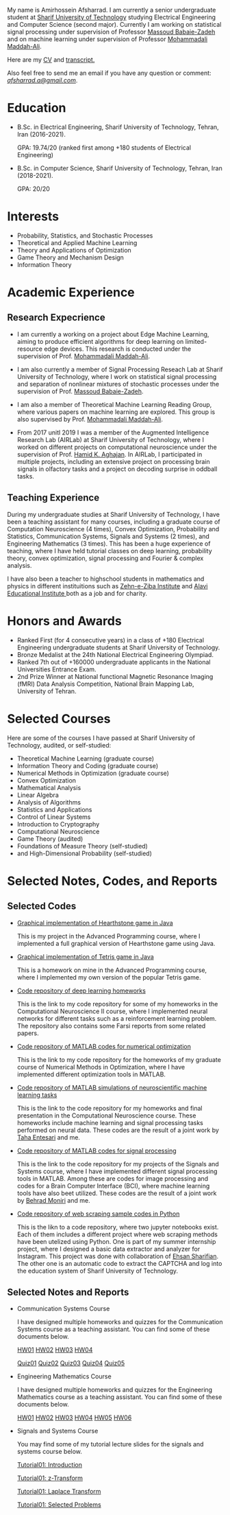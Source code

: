 My name is Amirhossein Afsharrad. I am currently a senior undergraduate student at <a href="http://www.sharif.ir/home">Sharif University of Technology</a> studying Electrical Engineering and Computer Science (second major). 
Currently I am working on statistical signal processing under supervision of Professor <a href="http://sharif.edu/~mbzadeh/">Massoud Babaie-Zadeh</a> and on machine learning under supervision of Professor [Mohammadali Maddah-Ali](https://scholar.google.com/citations?user=CFIJZwoAAAAJ&hl=en).

Here are my <a href="Amirhossein Afsharrad CV.pdf" download>CV</a> and 
<a href="Amirhossein Afsharrad Transcript.pdf" download>transcript.</a>

Also feel free to send me an email if you have any question or comment: *afsharrad.a@gmail.com*.



# Education
* B.Sc. in Electrical Engineering, Sharif University of Technology, Tehran, Iran (2016-2021).

  GPA: 19.74/20 (ranked first among +180 students of Electrical Engineering)
  
* B.Sc. in Computer Science, Sharif University of Technology, Tehran, Iran (2018-2021).

  GPA: 20/20

# Interests
* Probability, Statistics, and Stochastic Processes
* Theoretical and Applied Machine Learning
* Theory and Applications of Optimization
* Game Theory and Mechanism Design
* Information Theory

# Academic Experience
## Research Expecrience
* I am currently a working on a project about Edge Machine Learning, aiming to produce efficient algorithms for deep learning on limited-resource edge devices. This research is conducted under the supervision of Prof. <a href="https://scholar.google.com/citations?user=CFIJZwoAAAAJ&hl=en">Mohammadali Maddah-Ali</a>.

* I am also currently a member of Signal Processing Reseach Lab at Sharif University of Technology, where I work on statistical signal processing and separation of
nonlinear mixtures of stochastic processes under the supervision of Prof. <a href="http://sharif.edu/~mbzadeh/">Massoud Babaie-Zadeh</a>.
  
* I am also a member of Theoretical Machine Learning Reading Group, where various papers on machine learning are explored. This group is also supervised by Prof. <a href="https://scholar.google.com/citations?user=CFIJZwoAAAAJ&hl=en">Mohammadali Maddah-Ali</a>.

* From 2017 unitl 2019 I was a member of the Augmented Intelligence Research Lab (AIRLab) at Sharif University of Technology, where I worked on different projects on computational neuroscience under the supervision of Prof. <a href="https://scholar.google.com/citations?user=bLuKrjgAAAAJ&hl=en">Hamid K. Aghajan</a>. In AIRLab, I participated in multiple projects, including an extensive project on processing brain signals in olfactory tasks and a project on decoding surprise in oddball tasks.

## Teaching Experience
During my undergraduate studies at Sharif University of Technology, I have been a teaching assistant for many courses, including a graduate course of Computation Neuroscience (4 times), Convex Optimization, Probability and Statistics, Communication Systems, Signals and Systems (2 times), and Engineering Mathematics (3 times). This has been a huge experience of teaching, where I have held tutorial classes on deep learning, probability theory, convex optimization, signal processing and Fourier & complex analysis.

I have also been a teacher to highschool students in mathematics and physics in different instituitions such as <a href="https://amoozz.ir/">Zehn-e-Ziba Institute</a> and <a href="https://alavi.ir/"> Alavi Educational Institute </a> both as a job and for charity.

# Honors and Awards
* Ranked First (for 4 consecutive years) in a class of +180 Electrical Engineering undergraduate students at Sharif University of Technology.
* Bronze Medalist at the 24th National Electrical Engineering Olympiad.
* Ranked 7th out of +160000 undergraduate applicants in the National Universities Entrance Exam.
* 2nd Prize Winner at National functional Magnetic Resonance Imaging (fMRI) Data Analysis Competition, National Brain Mapping Lab, University of Tehran.

# Selected Courses
Here are some of the courses I have passed at Sharif University of Technology, audited, or self-studied:

* Theoretical Machine Learning (graduate course)
* Information Theory and Coding (graduate course)
* Numerical Methods in Optimization (graduate course)
* Convex Optimization
* Mathematical Analysis
* Linear Algebra
* Analysis of Algorithms
* Statistics and Applications
* Control of Linear Systems
* Introduction to Cryptography
* Computational Neuroscience
* Game Theory (audited)
* Foundations of Measure Theory (self-studied)
* and High-Dimensional Probability (self-studied)

# Selected Notes, Codes, and Reports
## Selected Codes
* [Graphical implementation of Hearthstone game in Java](https://github.com/AmirAfsharrad/Hearthstone)

  This is my project in the Advanced Programming course, where I implemented a full graphical version of Hearthstone game using Java.

* [Graphical implementation of Tetris game in Java](https://github.com/AmirAfsharrad/Tetris)

  This is a homework on mine in the Advanced Programming course, where I implemented my own version of the popular Tetris game.
  
* [Code repository of deep learning homeworks](https://github.com/AmirAfsharrad/Neuroscience-learning-memory-cognition)

  This is the link to my code repository for some of my homeworks in the Computational Neuroscience II course, where I implemented neural networks for different tasks such as a reinforcement learning problem. The repository also contains some Farsi reports from some related papers.
  
  
* [Code repository of MATLAB codes for numerical optimization](https://github.com/AmirAfsharrad/Numerical-Methods-in-Optimization)

  This is the link to my code repository for the homeworks of my graduate course of Numerical Methods in Optimization, where I have implemented different optimization tools in MATLAB.
  
* [Code repository of MATLAB simulations of neuroscientific machine learning tasks](https://github.com/AmirAfsharrad/Computational-Neuroscience-Course)

  This is the link to the code repository for my homeworks and final presentation in the Computational Neuroscience course. These homeworks include machine learning and signal processing tasks performed on neural data. These codes are the result of a joint work by [Taha Entesari](http://ee.sharif.ir/~taha.entesari/) and me.
  
* [Code repository of MATLAB codes for signal processing](https://github.com/AmirAfsharrad/Signals-and-Systems)

  This is the link to the code repository for my projects of the Signals and Systems course, where I have implemented different signal processing tools in MATLAB. Among these are codes for image processing and codes for a Brain Computer Interface (BCI), where machine learning tools have also beet utilized. These codes are the result of a joint work by [Behrad Moniri](https://bemoniri.github.io/reports.html) and me.
  
* [Code repository of web scraping sample codes in Python](https://github.com/AmirAfsharrad/Web-Scraping)

  This is the likn to a code repository, where two jupyter notebooks exist. Each of them includes a different project where web scraping methods have been utelized using Python. One is part of my summer internship project, where I designed a basic data extractor and analyzer for Instagram. This project was done with collaboration of [Ehsan Sharifian](). The other one is an automatic code to extract the CAPTCHA and log into the education system of Sharif University of Technology.


## Selected Notes and Reports
* Communication Systems Course

  I have designed multiple homeworks and quizzes for the Communication Systems course as a teaching assistant. You can find some of these documents below.

  <a href="Selected Notes and Reports/Communication Systems HW01.pdf" download>HW01</a>
  <a href="Selected Notes and Reports/Communication Systems HW02.pdf" download>HW02</a>
  <a href="Selected Notes and Reports/Communication Systems HW03.pdf" download>HW03</a>
  <a href="Selected Notes and Reports/Communication Systems HW04.pdf" download>HW04</a>

  <a href="Selected Notes and Reports/Communication Systems Quiz01.pdf" download>Quiz01</a>
  <a href="Selected Notes and Reports/Communication Systems Quiz02.pdf" download>Quiz02</a>
  <a href="Selected Notes and Reports/Communication Systems Quiz03.pdf" download>Quiz03</a>
  <a href="Selected Notes and Reports/Communication Systems Quiz04.pdf" download>Quiz04</a>
  <a href="Selected Notes and Reports/Communication Systems Quiz05.pdf" download>Quiz05</a>

* Engineering Mathematics Course

  I have designed multiple homeworks and quizzes for the Engineering Mathematics course as a teaching assistant. You can find some of these documents below.
  
  <a href="Selected Notes and Reports/EngMath ProblemSet01.pdf" download>HW01</a>
  <a href="Selected Notes and Reports/EngMath ProblemSet02.pdf" download>HW02</a>
  <a href="Selected Notes and Reports/EngMath ProblemSet03.pdf" download>HW03</a>
  <a href="Selected Notes and Reports/EngMath ProblemSet04.pdf" download>HW04</a>
  <a href="Selected Notes and Reports/EngMath ProblemSet05.pdf" download>HW05</a>
  <a href="Selected Notes and Reports/EngMath ProblemSet06.pdf" download>HW06</a>
  
* Signals and Systems Course

  You may find some of my tutorial lecture slides for the signals and systems course below.
  
  <a href="Selected Notes and Reports/Signal Tutorial01.pdf" download>Tutorial01: Introduction</a>
  
  <a href="Selected Notes and Reports/Signal Tutorial02.pdf" download>Tutorial01: z-Transform</a>
  
  <a href="Selected Notes and Reports/Signal Tutorial03.pdf" download>Tutorial01: Laplace Transform</a>
  
  <a href="Selected Notes and Reports/Signal Tutorial04.pdf" download>Tutorial01: Selected Problems</a>

